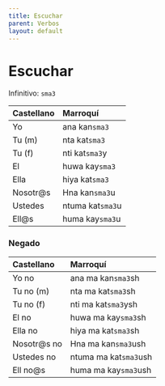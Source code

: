 ```yaml
---
title: Escuchar
parent: Verbos
layout: default
---
```


# Escuchar
Infinitivo: `sma3`

| Castellano | Marroquí      |
|:-----------|:--------------|
| Yo         | ana kan`sma3`    |
| Tu (m)     | nta kat`sma3`    |
| Tu (f)     | nti kat`sma3`y   |
| El         | huwa kay`sma3`   |
| Ella       | hiya kat`sma3`   |
| Nosotr@s   | Hna kan`sma3`u   |
| Ustedes    | ntuma kat`sma3`u |
| Ell@s      | huma kay`sma3`u  |

### Negado

| Castellano  | Marroquí           |
|:------------|:-------------------|
| Yo no       | ana ma kan`sma3`sh    |
| Tu no (m)   | nta ma kat`sma3`sh    |
| Tu no (f)   | nti ma kat`sma3`ysh   |
| El no       | huwa ma kay`sma3`sh   |
| Ella no     | hiya ma kat`sma3`sh   |
| Nosotr@s no | Hna ma kan`sma3`ush   |
| Ustedes no  | ntuma ma kat`sma3`ush |
| Ell no@s    | huma ma kay`sma3`ush  |